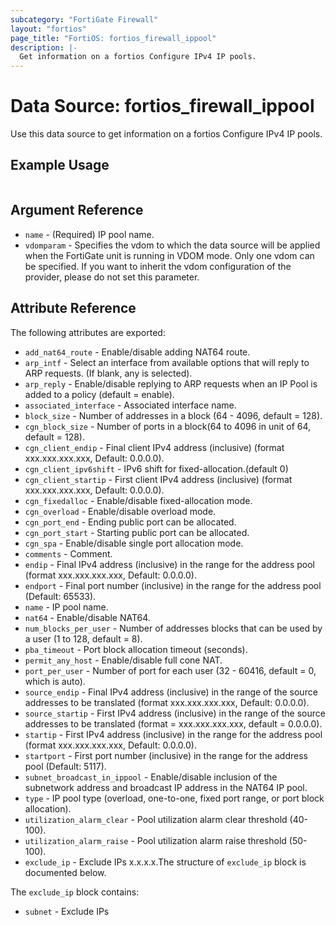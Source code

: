 ```yaml
---
subcategory: "FortiGate Firewall"
layout: "fortios"
page_title: "FortiOS: fortios_firewall_ippool"
description: |-
  Get information on a fortios Configure IPv4 IP pools.
---
```


# Data Source: fortios_firewall_ippool
Use this data source to get information on a fortios Configure IPv4 IP pools.


## Example Usage

```hcl

```

## Argument Reference

* `name` - (Required) IP pool name.
* `vdomparam` - Specifies the vdom to which the data source will be applied when the FortiGate unit is running in VDOM mode. Only one vdom can be specified. If you want to inherit the vdom configuration of the provider, please do not set this parameter.

## Attribute Reference

The following attributes are exported:

* `add_nat64_route` - Enable/disable adding NAT64 route.
* `arp_intf` - Select an interface from available options that will reply to ARP requests. (If blank, any is selected).
* `arp_reply` - Enable/disable replying to ARP requests when an IP Pool is added to a policy (default = enable).
* `associated_interface` - Associated interface name.
* `block_size` - Number of addresses in a block (64 - 4096, default = 128).
* `cgn_block_size` - Number of ports in a block(64 to 4096 in unit of 64, default = 128).
* `cgn_client_endip` - Final client IPv4 address (inclusive) (format xxx.xxx.xxx.xxx, Default: 0.0.0.0).
* `cgn_client_ipv6shift` - IPv6 shift for fixed-allocation.(default 0)
* `cgn_client_startip` - First client IPv4 address (inclusive) (format xxx.xxx.xxx.xxx, Default: 0.0.0.0).
* `cgn_fixedalloc` - Enable/disable fixed-allocation mode.
* `cgn_overload` - Enable/disable overload mode.
* `cgn_port_end` - Ending public port can be allocated. 
* `cgn_port_start` - Starting public port can be allocated. 
* `cgn_spa` - Enable/disable single port allocation mode.
* `comments` - Comment.
* `endip` - Final IPv4 address (inclusive) in the range for the address pool (format xxx.xxx.xxx.xxx, Default: 0.0.0.0).
* `endport` - Final port number (inclusive) in the range for the address pool (Default: 65533).
* `name` - IP pool name.
* `nat64` - Enable/disable NAT64.
* `num_blocks_per_user` - Number of addresses blocks that can be used by a user (1 to 128, default = 8).
* `pba_timeout` - Port block allocation timeout (seconds).
* `permit_any_host` - Enable/disable full cone NAT.
* `port_per_user` - Number of port for each user (32 - 60416, default = 0, which is auto).
* `source_endip` - Final IPv4 address (inclusive) in the range of the source addresses to be translated (format xxx.xxx.xxx.xxx, Default: 0.0.0.0).
* `source_startip` - First IPv4 address (inclusive) in the range of the source addresses to be translated (format = xxx.xxx.xxx.xxx, default = 0.0.0.0).
* `startip` - First IPv4 address (inclusive) in the range for the address pool (format xxx.xxx.xxx.xxx, Default: 0.0.0.0).
* `startport` - First port number (inclusive) in the range for the address pool (Default: 5117).
* `subnet_broadcast_in_ippool` - Enable/disable inclusion of the subnetwork address and broadcast IP address in the NAT64 IP pool.
* `type` - IP pool type (overload, one-to-one, fixed port range, or port block allocation).
* `utilization_alarm_clear` - Pool utilization alarm clear threshold (40-100).
* `utilization_alarm_raise` - Pool utilization alarm raise threshold (50-100).
* `exclude_ip` - Exclude IPs x.x.x.x.The structure of `exclude_ip` block is documented below.

The `exclude_ip` block contains:

* `subnet` - Exclude IPs
